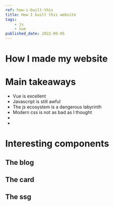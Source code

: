 ```yaml
---
ref: how-i-built-this
title: How I built this website
tags: 
    - js
    - vue
published_date: 2022-09-05
---
```



# How I made my website


# Main takeaways

- Vue is excellent
- Javascript is still awful
- The js ecosystem is a dangerous labyrinth
- Modern css is not as bad as I thought
-
-

# Interesting components

## The blog

## The card

## The ssg